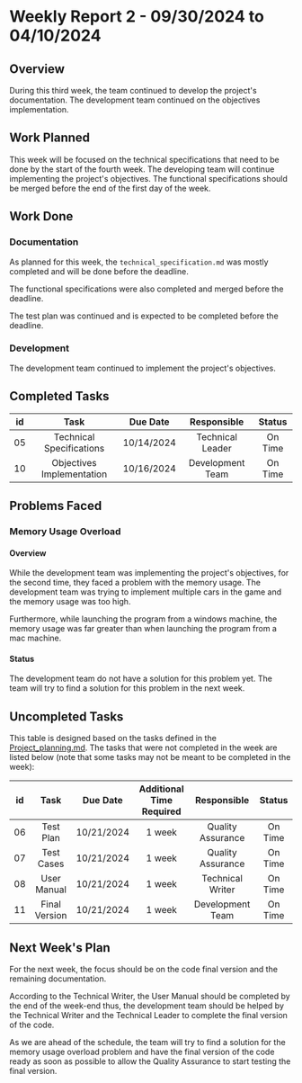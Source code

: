 # Weekly Report 2 - 09/30/2024 to 04/10/2024

## Overview

During this third week, the team continued to develop the project's documentation. The development team continued on the objectives implementation.


## Work Planned

This week will be focused on the technical specifications that need to be done by the start of the fourth week. The developing team will continue implementing the project's objectives. The functional specifications should be merged before the end of the first day of the week.

## Work Done

### Documentation

As planned for this week, the `technical_specification.md` was mostly completed and will be done before the deadline.

The functional specifications were also completed and merged before the deadline.

The test plan was continued and is expected to be completed before the deadline.


### Development

The development team continued to implement the project's objectives. 


## Completed Tasks


|  id  | Task 						| Due Date 	 | Responsible 		| Status  |
| :--: | :------------------------: | :--------: | :--------------: | :-----: |
| 05 | Technical Specifications 	| 10/14/2024 | Technical Leader | On Time |
| 10 | Objectives Implementation 	| 10/16/2024 | Development Team | On Time |


## Problems Faced

### Memory Usage Overload

#### Overview

While the development team was implementing the project's objectives, for the second time, they faced a problem with the memory usage.
The development team was trying to implement multiple cars in the game and the memory usage was too high.

Furthermore, while launching the program from a windows machine, the memory usage was far greater than when launching the program from a mac machine.

#### Status

The development team do not have a solution for this problem yet.
The team will try to find a solution for this problem in the next week.



## Uncompleted Tasks

This table is designed based on the tasks defined in the [Project_planning.md](../Project_planning.md). The tasks that were not completed in the week are listed below (note that some tasks may not be meant to be completed in the week):


|  id  | Task 						| Due Date 		| Additional Time Required  | Responsible 		| Status  |
| :--: | :------------------------: | :-----------: | :-----------------------: | :---------------: | :-----: |
| 06 | Test Plan 					| 10/21/2024 	| 1 week 					| Quality Assurance | On Time |
| 07 | Test Cases 					| 10/21/2024 	| 1 week 					| Quality Assurance | On Time |
| 08 | User Manual 					| 10/21/2024 	| 1 week 					| Technical Writer  | On Time |
| 11 | Final Version 				| 10/21/2024 	| 1 week 					| Development Team  | On Time |


## Next Week's Plan

For the next week, the focus should be on the code final version and the remaining documentation.

According to the Technical Writer, the User Manual should be completed by the end of the week-end thus, the development team should be helped by the Technical Writer and the Technical Leader to complete the final version of the code.

As we are ahead of the schedule, the team will try to find a solution for the memory usage overload problem and have the final version of the code ready as soon as possible to allow the Quality Assurance to start testing the final version.